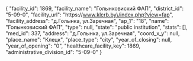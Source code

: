{
    "facility_id": 1869,
    "facility_name": "Голынковиский ФАП",
    "district_id": "5-09-0",
    "facility_url": "https:\/\/www.klcrb.by\/index.php?view=fap",
    "facility_address": "д.Голынка, ул.Заречная",
    "ap_1": "18",
    "name": "Голынковиский ФАП",
    "type": null,
    "state": "public institution",
    "stats": [],
    "med_id": 337,
    "address": "д.Голынка, ул.Заречная",
    "coord_x_y": null,
    "place_name": "Клецк",
    "place_type": "city",
    "year_of_closing": null,
    "year_of_opening": "0",
    "healthcare_facility_key": 1869,
    "administrative_division_id": "5-09-0"
}